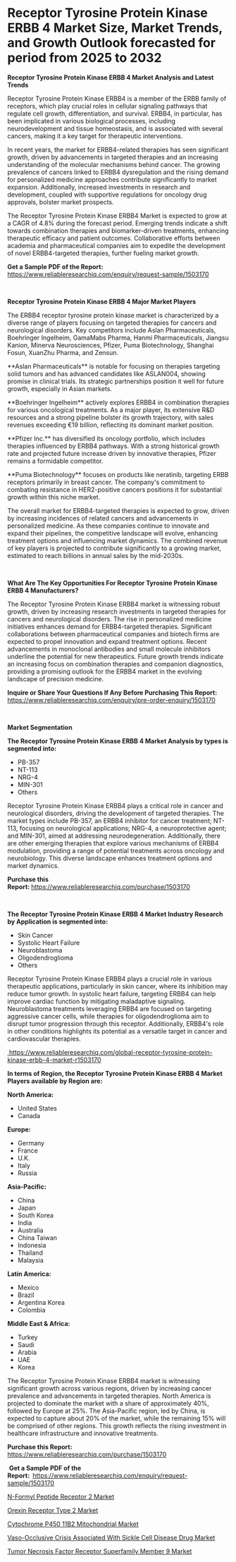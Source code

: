 <p><h1>Receptor Tyrosine Protein Kinase ERBB 4 Market Size, Market Trends, and Growth Outlook forecasted for period from 2025 to 2032</h1></p><p><strong>Receptor Tyrosine Protein Kinase ERBB 4 Market Analysis and Latest Trends</strong></p>
<p><p>Receptor Tyrosine Protein Kinase ERBB4 is a member of the ERBB family of receptors, which play crucial roles in cellular signaling pathways that regulate cell growth, differentiation, and survival. ERBB4, in particular, has been implicated in various biological processes, including neurodevelopment and tissue homeostasis, and is associated with several cancers, making it a key target for therapeutic interventions.</p><p>In recent years, the market for ERBB4-related therapies has seen significant growth, driven by advancements in targeted therapies and an increasing understanding of the molecular mechanisms behind cancer. The growing prevalence of cancers linked to ERBB4 dysregulation and the rising demand for personalized medicine approaches contribute significantly to market expansion. Additionally, increased investments in research and development, coupled with supportive regulations for oncology drug approvals, bolster market prospects.</p><p>The Receptor Tyrosine Protein Kinase ERBB4 Market is expected to grow at a CAGR of 4.8% during the forecast period. Emerging trends indicate a shift towards combination therapies and biomarker-driven treatments, enhancing therapeutic efficacy and patient outcomes. Collaborative efforts between academia and pharmaceutical companies aim to expedite the development of novel ERBB4-targeted therapies, further fueling market growth.</p></p>
<p><strong>Get a Sample PDF of the Report:&nbsp;</strong> <a href="https://www.reliableresearchiq.com/enquiry/request-sample/1503170?utm_campaign=1159&utm_medium=2&utm_source=Github&utm_content=ia&utm_term=23032025&utm_id=receptor-tyrosine-protein-kinase-erbb-4">https://www.reliableresearchiq.com/enquiry/request-sample/1503170</a></p>
<p>&nbsp;</p>
<p><strong>Receptor Tyrosine Protein Kinase ERBB 4 Major Market Players</strong></p>
<p><p>The ERBB4 receptor tyrosine protein kinase market is characterized by a diverse range of players focusing on targeted therapies for cancers and neurological disorders. Key competitors include Aslan Pharmaceuticals, Boehringer Ingelheim, GamaMabs Pharma, Hanmi Pharmaceuticals, Jiangsu Kanion, Minerva Neurosciences, Pfizer, Puma Biotechnology, Shanghai Fosun, XuanZhu Pharma, and Zensun.</p><p>**Aslan Pharmaceuticals** is notable for focusing on therapies targeting solid tumors and has advanced candidates like ASLAN004, showing promise in clinical trials. Its strategic partnerships position it well for future growth, especially in Asian markets.</p><p>**Boehringer Ingelheim** actively explores ERBB4 in combination therapies for various oncological treatments. As a major player, its extensive R&D resources and a strong pipeline bolster its growth trajectory, with sales revenues exceeding €19 billion, reflecting its dominant market position.</p><p>**Pfizer Inc.** has diversified its oncology portfolio, which includes therapies influenced by ERBB4 pathways. With a strong historical growth rate and projected future increase driven by innovative therapies, Pfizer remains a formidable competitor.</p><p>**Puma Biotechnology** focuses on products like neratinib, targeting ERBB receptors primarily in breast cancer. The company's commitment to combating resistance in HER2-positive cancers positions it for substantial growth within this niche market.</p><p>The overall market for ERBB4-targeted therapies is expected to grow, driven by increasing incidences of related cancers and advancements in personalized medicine. As these companies continue to innovate and expand their pipelines, the competitive landscape will evolve, enhancing treatment options and influencing market dynamics. The combined revenue of key players is projected to contribute significantly to a growing market, estimated to reach billions in annual sales by the mid-2030s.</p></p>
<p>&nbsp;</p>
<p><strong>What Are The Key Opportunities For Receptor Tyrosine Protein Kinase ERBB 4 Manufacturers?</strong></p>
<p><p>The Receptor Tyrosine Protein Kinase ERBB4 market is witnessing robust growth, driven by increasing research investments in targeted therapies for cancers and neurological disorders. The rise in personalized medicine initiatives enhances demand for ERBB4-targeted therapies. Significant collaborations between pharmaceutical companies and biotech firms are expected to propel innovation and expand treatment options. Recent advancements in monoclonal antibodies and small molecule inhibitors underline the potential for new therapeutics. Future growth trends indicate an increasing focus on combination therapies and companion diagnostics, providing a promising outlook for the ERBB4 market in the evolving landscape of precision medicine.</p></p>
<p><strong>Inquire or Share Your Questions If Any Before Purchasing This Report:</strong> <a href="https://www.reliableresearchiq.com/enquiry/pre-order-enquiry/1503170?utm_campaign=1159&utm_medium=2&utm_source=Github&utm_content=ia&utm_term=23032025&utm_id=receptor-tyrosine-protein-kinase-erbb-4">https://www.reliableresearchiq.com/enquiry/pre-order-enquiry/1503170</a></p>
<p>&nbsp;</p>
<p><strong>Market Segmentation</strong></p>
<p><strong>The Receptor Tyrosine Protein Kinase ERBB 4 Market Analysis by types is segmented into:</strong></p>
<p><ul><li>PB-357</li><li>NT-113</li><li>NRG-4</li><li>MIN-301</li><li>Others</li></ul></p>
<p><p>Receptor Tyrosine Protein Kinase ERBB4 plays a critical role in cancer and neurological disorders, driving the development of targeted therapies. The market types include PB-357, an ERBB4 inhibitor for cancer treatment; NT-113, focusing on neurological applications; NRG-4, a neuroprotective agent; and MIN-301, aimed at addressing neurodegeneration. Additionally, there are other emerging therapies that explore various mechanisms of ERBB4 modulation, providing a range of potential treatments across oncology and neurobiology. This diverse landscape enhances treatment options and market dynamics.</p></p>
<p><strong>Purchase this Report:&nbsp;</strong><a href="https://www.reliableresearchiq.com/purchase/1503170?utm_campaign=1159&utm_medium=2&utm_source=Github&utm_content=ia&utm_term=23032025&utm_id=receptor-tyrosine-protein-kinase-erbb-4">https://www.reliableresearchiq.com/purchase/1503170</a></p>
<p>&nbsp;</p>
<p><strong>The Receptor Tyrosine Protein Kinase ERBB 4 Market Industry Research by Application is segmented into:</strong></p>
<p><ul><li>Skin Cancer</li><li>Systolic Heart Failure</li><li>Neuroblastoma</li><li>Oligodendroglioma</li><li>Others</li></ul></p>
<p><p>Receptor Tyrosine Protein Kinase ERBB4 plays a crucial role in various therapeutic applications, particularly in skin cancer, where its inhibition may reduce tumor growth. In systolic heart failure, targeting ERBB4 can help improve cardiac function by mitigating maladaptive signaling. Neuroblastoma treatments leveraging ERBB4 are focused on targeting aggressive cancer cells, while therapies for oligodendroglioma aim to disrupt tumor progression through this receptor. Additionally, ERBB4's role in other conditions highlights its potential as a versatile target in cancer and cardiovascular therapies.</p></p>
<p><a href="https://www.reliableresearchiq.com/global-receptor-tyrosine-protein-kinase-erbb-4-market-r1503170?utm_campaign=1159&utm_medium=2&utm_source=Github&utm_content=ia&utm_term=23032025&utm_id=receptor-tyrosine-protein-kinase-erbb-4">&nbsp;https://www.reliableresearchiq.com/global-receptor-tyrosine-protein-kinase-erbb-4-market-r1503170</a></p>
<p><strong>In terms of Region, the Receptor Tyrosine Protein Kinase ERBB 4 Market Players available by Region are:</strong></p>
<p>
    <p> <strong> North America: </strong>
        <ul>
            <li>United States</li>
            <li>Canada</li>
        </ul>
        </p> 
    <p> <strong> Europe: </strong>
        <ul>
            <li>Germany</li>
            <li>France</li>
            <li>U.K.</li>
            <li>Italy</li>
            <li>Russia</li>
        </ul>
        </p> 
    <p> <strong> Asia-Pacific: </strong>
        <ul>
            <li>China</li>
            <li>Japan</li>
            <li>South Korea</li>
            <li>India</li>
            <li>Australia</li>
            <li>China Taiwan</li>
            <li>Indonesia</li>
            <li>Thailand</li>
            <li>Malaysia</li>
        </ul>
        </p> 
    <p> <strong> Latin America: </strong>
        <ul>
            <li>Mexico</li>
            <li>Brazil</li>
            <li>Argentina Korea</li>
            <li>Colombia</li>
        </ul>
        </p> 
    <p> <strong> Middle East & Africa: </strong>
        <ul>
            <li>Turkey</li>
            <li>Saudi</li>
            <li>Arabia</li>
            <li>UAE</li>
            <li>Korea</li>
        </ul>
    </p>
    </p>
<p><p>The Receptor Tyrosine Protein Kinase ERBB4 market is witnessing significant growth across various regions, driven by increasing cancer prevalence and advancements in targeted therapies. North America is projected to dominate the market with a share of approximately 40%, followed by Europe at 25%. The Asia-Pacific region, led by China, is expected to capture about 20% of the market, while the remaining 15% will be comprised of other regions. This growth reflects the rising investment in healthcare infrastructure and innovative treatments.</p></p>
<p><strong>Purchase this Report: </strong><a href="https://www.reliableresearchiq.com/purchase/1503170?utm_campaign=1159&utm_medium=2&utm_source=Github&utm_content=ia&utm_term=23032025&utm_id=receptor-tyrosine-protein-kinase-erbb-4">https://www.reliableresearchiq.com/purchase/1503170</a></p>
<p>&nbsp;<strong>Get a Sample PDF of the Report:&nbsp;&nbsp;</strong><a href="https://www.reliableresearchiq.com/enquiry/request-sample/1503170?utm_campaign=1159&utm_medium=2&utm_source=Github&utm_content=ia&utm_term=23032025&utm_id=receptor-tyrosine-protein-kinase-erbb-4">https://www.reliableresearchiq.com/enquiry/request-sample/1503170</a></p>
<p><strong></strong></p>
<p><p><a href="https://github.com/dubelsuehsik/Market-Research-Report-List-1/blob/main/n-formyl-peptide-receptor-2-market.md?utm_campaign=1159&utm_medium=2&utm_source=Github&utm_content=ia&utm_term=23032025&utm_id=receptor-tyrosine-protein-kinase-erbb-4">N-Formyl Peptide Receptor 2 Market</a></p><p><a href="https://github.com/lolahberkik5/Market-Research-Report-List-1/blob/main/orexin-receptor-type-2-market.md?utm_campaign=1159&utm_medium=2&utm_source=Github&utm_content=ia&utm_term=23032025&utm_id=receptor-tyrosine-protein-kinase-erbb-4">Orexin Receptor Type 2 Market</a></p><p><a href="https://github.com/rndwazeri/Market-Research-Report-List-1/blob/main/cytochrome-p450-11b2-mitochondrial-market.md?utm_campaign=1159&utm_medium=2&utm_source=Github&utm_content=ia&utm_term=23032025&utm_id=receptor-tyrosine-protein-kinase-erbb-4">Cytochrome P450 11B2 Mitochondrial Market</a></p><p><a href="https://github.com/safatabhee/Market-Research-Report-List-1/blob/main/vaso-occlusive-crisis-associated-with-sickle-cell-disease-drug-market.md?utm_campaign=1159&utm_medium=2&utm_source=Github&utm_content=ia&utm_term=23032025&utm_id=receptor-tyrosine-protein-kinase-erbb-4">Vaso-Occlusive Crisis Associated With Sickle Cell Disease Drug Market</a></p><p><a href="https://github.com/resiebustin/Market-Research-Report-List-1/blob/main/tumor-necrosis-factor-receptor-superfamily-member-9-market.md?utm_campaign=1159&utm_medium=2&utm_source=Github&utm_content=ia&utm_term=23032025&utm_id=receptor-tyrosine-protein-kinase-erbb-4">Tumor Necrosis Factor Receptor Superfamily Member 9 Market</a></p></p>